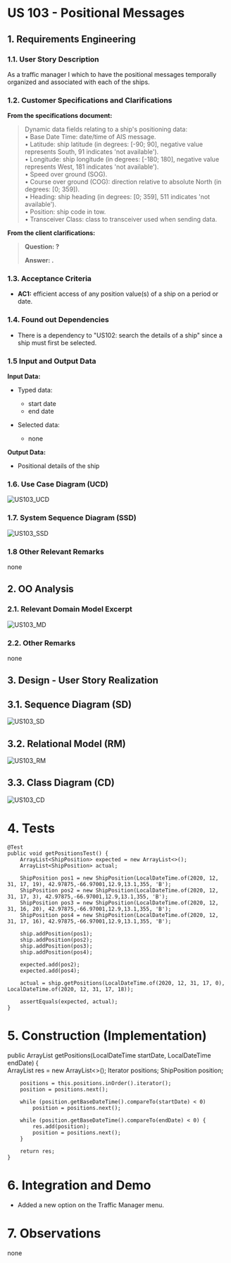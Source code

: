 # US 103 - Positional Messages

## 1. Requirements Engineering


### 1.1. User Story Description


As a traffic manager I which to have the positional messages temporally organized and associated with each of the ships.


### 1.2. Customer Specifications and Clarifications 


**From the specifications document:**

>	Dynamic data fields relating to a ship's positioning data:  
    • Base Date Time: date/time of AIS message.  
    • Latitude: ship latitude (in degrees: [-90; 90], negative value represents South, 91 indicates
    'not available').  
    • Longitude: ship longitude (in degrees: [-180; 180], negative value represents West, 181
    indicates 'not available').  
    • Speed over ground (SOG).  
    • Course over ground (COG): direction relative to absolute North (in degrees: [0; 359]).  
    • Heading: ship heading (in degrees: [0; 359], 511 indicates 'not available').  
    • Position: ship code in tow.  
    • Transceiver Class: class to transceiver used when sending data.  

**From the client clarifications:**

> **Question: ?** 
>  
> **Answer: .** 

### 1.3. Acceptance Criteria


* **AC1:** efficient access of any position value(s) of a ship on a period or date.


### 1.4. Found out Dependencies


* There is a dependency to "US102: search the details of a ship" since a ship must first be selected.


### 1.5 Input and Output Data


**Input Data:**

* Typed data:
	* start date
	* end date

* Selected data:
    * none

**Output Data:**

* Positional details of the ship

### 1.6. Use Case Diagram (UCD)

![US103_UCD](US103_UCD.svg)

### 1.7. System Sequence Diagram (SSD)

![US103_SSD](US103_SSD.svg)

### 1.8 Other Relevant Remarks

none

## 2. OO Analysis

### 2.1. Relevant Domain Model Excerpt 

![US103_MD](US103_MD.svg)

### 2.2. Other Remarks

none


## 3. Design - User Story Realization 

## 3.1. Sequence Diagram (SD)

![US103_SD](US103_SD.svg)

## 3.2. Relational Model (RM)

![US103_RM](US103_RM.svg)

## 3.3. Class Diagram (CD)

![US103_CD](US103_CD.svg)

# 4. Tests 

    @Test
    public void getPositionsTest() {
        ArrayList<ShipPosition> expected = new ArrayList<>();
        ArrayList<ShipPosition> actual;

        ShipPosition pos1 = new ShipPosition(LocalDateTime.of(2020, 12, 31, 17, 19), 42.97875,-66.97001,12.9,13.1,355, 'B');
        ShipPosition pos2 = new ShipPosition(LocalDateTime.of(2020, 12, 31, 17, 3), 42.97875,-66.97001,12.9,13.1,355, 'B');
        ShipPosition pos3 = new ShipPosition(LocalDateTime.of(2020, 12, 31, 16, 20), 42.97875,-66.97001,12.9,13.1,355, 'B');
        ShipPosition pos4 = new ShipPosition(LocalDateTime.of(2020, 12, 31, 17, 16), 42.97875,-66.97001,12.9,13.1,355, 'B');

        ship.addPosition(pos1);
        ship.addPosition(pos2);
        ship.addPosition(pos3);
        ship.addPosition(pos4);

        expected.add(pos2);
        expected.add(pos4);

        actual = ship.getPositions(LocalDateTime.of(2020, 12, 31, 17, 0), LocalDateTime.of(2020, 12, 31, 17, 18));

        assertEquals(expected, actual);
    }

# 5. Construction (Implementation)

public ArrayList<ShipPosition> getPositions(LocalDateTime startDate, LocalDateTime endDate) {  
        ArrayList<ShipPosition> res = new ArrayList<>();
        Iterator<ShipPosition> positions;
        ShipPosition position;

        positions = this.positions.inOrder().iterator();
        position = positions.next();

        while (position.getBaseDateTime().compareTo(startDate) < 0)
            position = positions.next();

        while (position.getBaseDateTime().compareTo(endDate) < 0) {
            res.add(position);
            position = positions.next();
        }

        return res;
    }

# 6. Integration and Demo 

* Added a new option on the Traffic Manager menu.

# 7. Observations

none